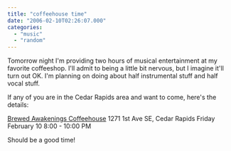 ```yaml
---
title: "coffeehouse time"
date: "2006-02-10T02:26:07.000"
categories: 
  - "music"
  - "random"
---
```


Tomorrow night I'm providing two hours of musical entertainment at my favorite coffeeshop. I'll admit to being a little bit nervous, but I imagine it'll turn out OK. I'm planning on doing about half instrumental stuff and half vocal stuff.

If any of you are in the Cedar Rapids area and want to come, here's the details:

[Brewed Awakenings Coffeehouse](http://www.brewedawakeningscr.com) 1271 1st Ave SE, Cedar Rapids Friday February 10 8:00 - 10:00 PM

Should be a good time!
